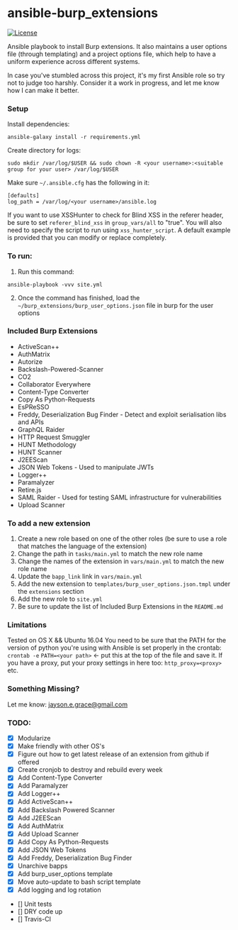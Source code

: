 # ansible-burp_extensions
[![License](http://img.shields.io/:license-mit-blue.svg)](https://github.com/l50/ansible-burp_extensions/blob/master/LICENSE)

Ansible playbook to install Burp extensions. It also maintains a user options file (through templating) and a project options file, 
which help to have a uniform experience across different systems.

In case you've stumbled across this project, it's my first Ansible role
so try not to judge too harshly. Consider it a work in progress, and let
me know how I can make it better.

### Setup
Install dependencies:
```
ansible-galaxy install -r requirements.yml
```
Create directory for logs:
```
sudo mkdir /var/log/$USER && sudo chown -R <your username>:<suitable group for your user> /var/log/$USER
```

Make sure `~/.ansible.cfg` has the following in it:
```
[defaults]
log_path = /var/log/<your username>/ansible.log
```

If you want to use XSSHunter to check for Blind XSS in the referer header, be sure to set `referer_blind_xss` in `group_vars/all` to "true". You will also need to specify the script to run using `xss_hunter_script`. A default example is provided that you can modify or replace completely. 

### To run:
1. Run this command:
```
ansible-playbook -vvv site.yml 
```
2. Once the command has finished, load the `~/burp_extensions/burp_user_options.json` file in burp for the user options

### Included Burp Extensions
* ActiveScan++
* AuthMatrix
* Autorize
* Backslash-Powered-Scanner
* CO2
* Collaborator Everywhere
* Content-Type Converter
* Copy As Python-Requests
* EsPReSSO
* Freddy, Deserialization Bug Finder - Detect and exploit serialisation libs and APIs
* GraphQL Raider
* HTTP Request Smuggler
* HUNT Methodology
* HUNT Scanner
* J2EEScan
* JSON Web Tokens - Used to manipulate JWTs
* Logger++
* Paramalyzer
* Retire.js
* SAML Raider - Used for testing SAML infrastructure for vulnerabilities
* Upload Scanner

### To add a new extension
1. Create a new role based on one of the other roles (be sure to use a role that matches the language of the extension)
2. Change the path in `tasks/main.yml` to match the new role name
3. Change the names of the extension in `vars/main.yml` to match the new role name
4. Update the `bapp_link` link in `vars/main.yml`
5. Add the new extension to `templates/burp_user_options.json.tmpl` under the `extensions` section
6. Add the new role to `site.yml`
7. Be sure to update the list of Included Burp Extensions in the `README.md`

### Limitations
Tested on OS X && Ubuntu 16.04
You need to be sure that the PATH for the version of python you're using
with Ansible is set properly in the crontab:
```crontab -e```
```PATH=<your path>``` <- put this at the top of the file and save it.
If you have a proxy, put your proxy settings in here too:
```http_proxy=<proxy>```
etc.

### Something Missing?
Let me know: jayson.e.grace@gmail.com

### TODO:
- [x] Modularize
- [x] Make friendly with other OS's
- [x] Figure out how to get latest release of an extension from github
  if offered
- [x] Create cronjob to destroy and rebuild every week
- [x] Add Content-Type Converter
- [x] Add Paramalyzer
- [x] Add Logger++
- [x] Add ActiveScan++
- [x] Add Backslash Powered Scanner
- [x] Add J2EEScan
- [x] Add AuthMatrix
- [x] Add Upload Scanner
- [x] Add Copy As Python-Requests
- [x] Add JSON Web Tokens
- [x] Add Freddy, Deserialization Bug Finder
- [x] Unarchive bapps
- [x] Add burp_user_options template
- [x] Move auto-update to bash script template
- [x] Add logging and log rotation
- [] Unit tests
- [] DRY code up
- [] Travis-CI
